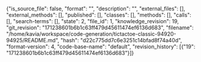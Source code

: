 {"is_source_file": false, "format": "", "description": "", "external_files": [], "external_methods": [], "published": [], "classes": [], "methods": [], "calls": [], "search-terms": [], "state": 2, "file_id": 1, "knowledge_revision": 19, "git_revision": "171238601b6b1c63ff479d45611474ef6136d683", "filename": "/home/kavia/workspace/code-generation/tictactoe-classic-94920-94925/README.md", "hash": "d22c775dd7c6e3251c14bfad8f74a40d", "format-version": 4, "code-base-name": "default", "revision_history": [{"19": "171238601b6b1c63ff479d45611474ef6136d683"}]}